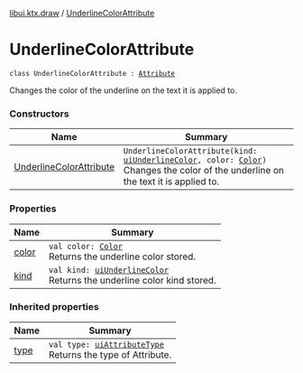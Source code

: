 [libui.ktx.draw](../README.md) / [UnderlineColorAttribute](README.md)

# UnderlineColorAttribute

`class UnderlineColorAttribute : `[`Attribute`](../-attribute/README.md)

Changes the color of the underline on the text it is applied to.

### Constructors

| Name | Summary |
|---|---|
| [UnderlineColorAttribute](-underline-color-attribute.md) | `UnderlineColorAttribute(kind: `[`uiUnderlineColor`](../../libui/ui-underline-color.md)`, color: `[`Color`](../-color/README.md)`)`<br>Changes the color of the underline on the text it is applied to. |

### Properties

| Name | Summary |
|---|---|
| [color](color.md) | `val color: `[`Color`](../-color/README.md)<br>Returns the underline color stored. |
| [kind](kind.md) | `val kind: `[`uiUnderlineColor`](../../libui/ui-underline-color.md)<br>Returns the underline color kind stored. |

### Inherited properties

| Name | Summary |
|---|---|
| [type](../-attribute/type.md) | `val type: `[`uiAttributeType`](../../libui/ui-attribute-type.md)<br>Returns the type of Attribute. |
